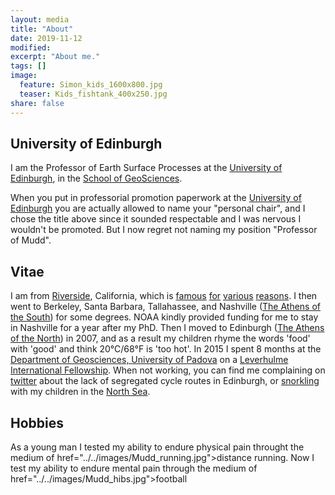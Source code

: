 ```yaml
---
layout: media
title: "About"
date: 2019-11-12
modified:
excerpt: "About me."
tags: []
image:
  feature: Simon_kids_1600x800.jpg
  teaser: Kids_fishtank_400x250.jpg
share: false
---
```


<div class="tiles">

<div class="tile">
  <h2 class="post-title">University of Edinburgh</h2>
  <p class="post-excerpt">I am the Professor of Earth Surface Processes at the <a href="http://www.ed.ac.uk/home">University of Edinburgh</a>,
  in the <a href="http://www.ed.ac.uk/schools-departments/geosciences/">School of GeoSciences</a>.</p>
  <p class="post-excerpt">When you put in professorial promotion paperwork at the <a href="http://www.ed.ac.uk/home">University of Edinburgh</a> you are actually allowed to name your "personal chair", and I chose the title above since it sounded respectable and I was nervous I wouldn't be promoted. But I now regret not naming my position "Professor of Mudd".</p>
</div><!-- /.tile -->

<div class="tile">
  <h2 class="post-title">Vitae</h2>
    <p class="post-excerpt">I am from <a href="https://en.wikipedia.org/wiki/Riverside,_California">Riverside</a>, California, which is <a href="https://en.wikipedia.org/wiki/Washington_navel_orange_tree_(Riverside,_California)">famous</a> <a href="https://newsroom.ucr.edu/2602">for</a> <a href="https://www.google.com/search?safe=active&rlz=1C1GGRV_enGB812GB812&q=riverside+orange+labels&tbm=isch&source=univ&sa=X&ved=2ahUKEwjDmIiB8-LlAhWYEMAKHTgxA6cQsAR6BAgJEAE&biw=1280&bih=610">various</a> <a href="https://www.youtube.com/watch?v=yRNb4GcRhoQ">reasons</a>. I then went to Berkeley, Santa Barbara, Tallahassee, and Nashville (<a href="http://nashville.about.com/od/historyandsites/a/NashHistXline2.htm">The Athens of the South</a>) for some degrees. NOAA kindly provided funding for me to stay in Nashville for a year after my PhD. Then I moved to Edinburgh (<a href="http://www.ewht.org.uk/learning/Athens/why-athens-of-the-north">The Athens of the North</a>) in 2007, and as a result my children rhyme the words 'food' with 'good' and think 20°C/68°F is 'too hot'. In 2015 I spent 8 months at the <a href="https://www.geoscienze.unipd.it/">Department of Geosciences, University of Padova</a> on a <a href="https://www.leverhulme.ac.uk/international-academic-fellowships-2014">Leverhulme International Fellowship</a>. When not working, you can find me complaining on <a href="https://twitter.com/SimonMariusMudd">twitter</a> about the lack of segregated cycle routes in Edinburgh, or <a href="https://scottishwildlifetrust.org.uk/things-to-do/snorkel-trails/">snorkling</a> with my children in the <a href="https://www.seatemperature.org/europe/united-kingdom/scotland/">North Sea</a>.</p> 
 </div><!-- /.tile -->


<div class="tile">
  <h2 class="post-title">Hobbies</h2>
    <p class="post-excerpt">As a young man I tested my ability to endure physical pain throught the medium of <a>href="../../images/Mudd_running.jpg">distance running</a>. Now I test my ability to endure mental pain through the medium of <a>href="../../images/Mudd_hibs.jpg">football</a>
    </p> 
 </div><!-- /.tile -->


</div><!-- /.tiles -->
